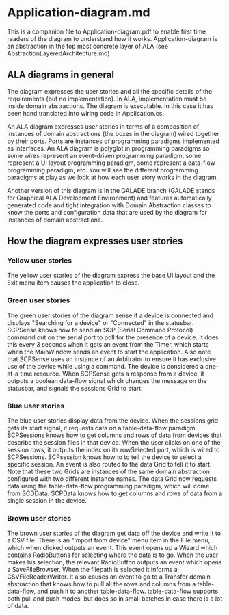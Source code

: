 
# Application-diagram.md

This is a companion file to Application-diagram.pdf to enable first time readers of the diagram to understand how it works.
Application-diagram is an abstraction in the top most concrete layer of ALA (see AbstractionLayeredArchitecture.md)

## ALA diagrams in general

The diagram expresses the user stories and all the specific details of the requirements (but no implementation).
In ALA, implementation must be inside domain abstractions.
The diagram is executable. In this case it has been hand translated into wiring code in Application.cs.


An ALA diagram expresses user stories in terms of a composition of instances of domain abstractions (the boxes in the diagram) wired together by their ports. Ports are instances of programming paradigms implemented as interfaces. An ALA diagram is polyglot in programming paradigms so some wires represent an event-driven programming paradigm, some represent a UI layout programming paradigm, some represent a data-flow programming paradigm, etc. You will see the different programming paradigms at play as we look at how each user story works in the diagram.


Another version of this diagram is in the GALADE branch (GALADE stands for Graphical ALA Development Environment) and features automatically generated code and tight integration with Domain Abstraction classes to know the ports and configuration data that are used by the diagram for instances of domain abstractions.


## How the diagram expresses user stories

### Yellow user stories

The yellow user stories of the diagram express the base UI layout and the Exit menu item causes the application to close.

### Green user stories

The green user stories of the diagram sense if a device is connected and displays "Searching for a device" or "Connected" in the statusbar. SCPSense knows how to send an SCP (Serial Command Protocol) command out on the serial port to poll for the presence of a device. It does this every 3 seconds when it gets an event from the Timer, which starts when the MainWindow sends an event to start the application. Also note that SCPSense uses an instance of an Arbitrator to ensure it has exclusive use of the device while using a command. The device is considered a one-at-a time resource. When SCPSense gets a response from a device, it outputs a boolean data-flow signal which changes the message on the statusbar, and signals the sessions Grid to start.

### Blue user stories

The blue user stories display data from the device. When the sessions grid gets its start signal, it requests data on a table-data-flow paradigm. SCPSessions knows how to get columns and rows of data from devices that describe the session files in that device. When the user clicks on one of the session rows, it outputs the index on its rowSelected port, which is wired to SCPSessions. SCPsession knows how to to tell the device to select a specific session. An event is also routed to the data Grid to tell it to start. Note that these two Grids are instances of the same domain abstraction configured with two different instance names. The data Grid now requests data using the table-data-flow programming paradigm, which will come from SCDData. SCPData knows how to get columns and rows of data from a single session in the device.

### Brown user stories

The brown user stories of the diagram get data off the device and write it to a CSV file. There is an "Import from device" menu item in the File menu, which when clicked outputs an event. This event opens up a Wizard which contains RadioButtons for selecting where the data is to go. When the user makes his selection, the relevant RadioButton outputs an event which opens a SaveFileBrowser. When the filepath is selected it informs a CSVFileReaderWriter. It also causes an event to go to a Transfer domain abstraction that knows how to pull all the rows and columns from a table-data-flow, and push it to another table-data-flow. table-data-flow supports both pull and push modes, but does so in small batches in case there is a lot of data. 
